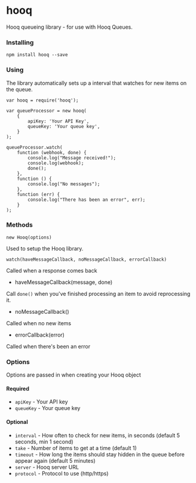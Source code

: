 # hooq
Hooq queueing library - for use with Hooq Queues.

### Installing

```npm install hooq --save```

### Using

The library automatically sets up a interval that watches for new items on the queue.

```
var hooq = require('hooq');

var queueProcessor = new hooq(
    {
        apiKey: 'Your API Key',
        queueKey: 'Your queue key',
    }
);

queueProcessor.watch(
    function (webhook, done) {
        console.log("Message received!");
        console.log(webhook);
        done();
    },
    function () {
        console.log("No messages");
    },
    function (err) {
        console.log("There has been an error", err);
    }
);
```

### Methods

```new Hooq(options)```

Used to setup the Hooq library.

```watch(haveMessageCallback, noMessageCallback, errorCallback)```

Called when a response comes back

* haveMessageCallback(message, done)

Call ```done()``` when you've finished processing an item to avoid reprocessing it.

* noMessageCallback()

Called when no new items

* errorCallback(error)

Called when there's been an error

### Options

Options are passed in when creating your Hooq object

#### Required
* ```apiKey``` - Your API key
* ```queueKey``` - Your queue key

#### Optional
* ```interval``` - How often to check for new items, in seconds (default 5 seconds, min 1 second)
* ```take``` - Number of items to get at a time (default 1)
* ```timeout``` - How long the items should stay hidden in the queue before appear again (default 5 minutes)
* ```server``` - Hooq server URL
* ```protocol``` - Protocol to use (http/https)
